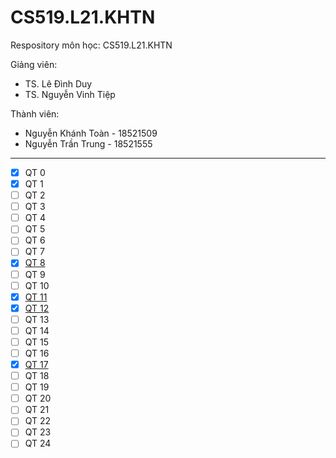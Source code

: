 # CS519.L21.KHTN
Respository môn học: CS519.L21.KHTN

Giảng viên: 
 <ul>
    <li> TS. Lê Đình Duy</li>
    <li> TS. Nguyễn Vinh Tiệp</li>
</ul>
            
Thành viên:
  - Nguyễn Khánh Toàn - 18521509
  - Nguyễn Trần Trung - 18521555

-------------------------------------------------

- [x] QT 0
- [x] QT 1
- [ ] QT 2
- [ ] QT 3
- [ ] QT 4
- [ ] QT 5
- [ ] QT 6
- [ ] QT 7
- [x] [QT 8](QT8.md)
- [ ] QT 9
- [ ] QT 10
- [x] [QT 11](QT11.md)
- [x] [QT 12](QT12.md)
- [ ] QT 13
- [ ] QT 14
- [ ] QT 15
- [ ] QT 16
- [x] [QT 17](QT17.md)
- [ ] QT 18
- [ ] QT 19
- [ ] QT 20
- [ ] QT 21
- [ ] QT 22
- [ ] QT 23
- [ ] QT 24
